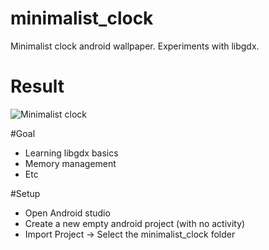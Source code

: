 # minimalist_clock
Minimalist clock android wallpaper. Experiments with libgdx.

# Result 
![Minimalist clock](https://raw.githubusercontent.com/Diastro/minimalist_clock/master/wallpaper.gif)

#Goal
- Learning libgdx basics
- Memory management
- Etc


#Setup
- Open Android studio
- Create a new empty android project (with no activity)
- Import Project -> Select the minimalist_clock folder
